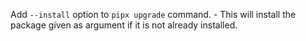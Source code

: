 Add `--install` option to `pipx upgrade` command.
    - This will install the package given as argument if it is not already installed.
